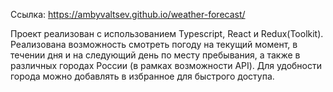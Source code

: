 Ссылка: https://ambyvaltsev.github.io/weather-forecast/

Проект реализован с использованием Typescript, React и Redux(Toolkit). Реализована возможность смотреть погоду на текущий момент, в течении дня и на следующий день по месту пребывания, а также в различных городах России (в рамках возможности API). Для удобности города можно добавлять в избранное для быстрого доступа. 


